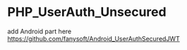 # PHP_UserAuth_Unsecured
add Android part here https://github.com/fanysoft/Android_UserAuthSecuredJWT
